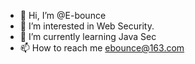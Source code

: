 - 👋 Hi, I’m @E-bounce
- 👀 I’m interested in Web Security.
- 🌱 I’m currently learning Java Sec
- 📫 How to reach me ebounce@163.com

<!---
E-bounce/E-bounce is a ✨ special ✨ repository because its `README.md` (this file) appears on your GitHub profile.
You can click the Preview link to take a look at your changes.
--->
